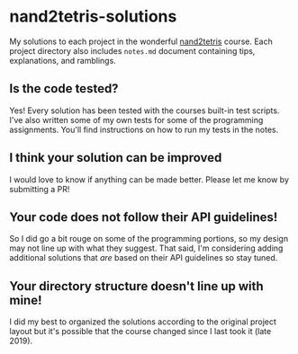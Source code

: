 # nand2tetris-solutions

My solutions to each project in the wonderful [nand2tetris](https://www.nand2tetris.org/) course. Each project directory also includes `notes.md` document containing tips, explanations, and ramblings.

## Is the code tested? 

Yes! Every solution has been tested with the courses built-in test scripts. I've also written some of my own tests for some of the programming assignments. You'll find instructions on how to run my tests in the notes. 

## I think your solution can be improved

I would love to know if anything can be made better. Please let me know by submitting a PR!

## Your code does not follow their API guidelines! 

So I did go a bit rouge on some of the programming portions, so my design may not line up with what they suggest. That said, I'm considering adding additional solutions that _are_ based on their API guidelines so stay tuned.

## Your directory structure doesn't line up with mine!

I did my best to organized the solutions according to the original project layout but it's possible that the course changed since I last took it (late 2019). 

